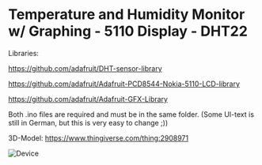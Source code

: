 # Temperature and Humidity Monitor w/ Graphing - 5110 Display - DHT22

Libraries:

https://github.com/adafruit/DHT-sensor-library

https://github.com/adafruit/Adafruit-PCD8544-Nokia-5110-LCD-library

https://github.com/adafruit/Adafruit-GFX-Library


Both .ino files are required and must be in the same folder.
(Some UI-text is still in German, but this is very easy to change ;))

3D-Model: https://www.thingiverse.com/thing:2908971

![Device](https://github.com/wilhelmzeuschner/arduino_temp_graph/blob/master/images/IMG_20180513_132500.jpg)
